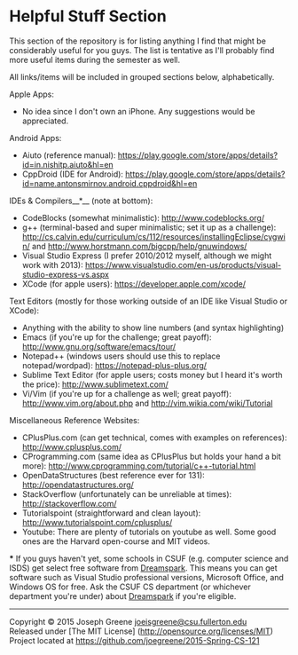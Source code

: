 Helpful Stuff Section
=====================

This section of the repository is for listing anything I find that might be considerably useful for you guys. The list is 
tentative as I'll probably find more useful items during the semester as well.

All links/items will be included in grouped sections below, alphabetically.

Apple Apps:
- No idea since I don't own an iPhone. Any suggestions would be appreciated.

Android Apps:
- Aiuto (reference manual): https://play.google.com/store/apps/details?id=in.nishitp.aiuto&hl=en
- CppDroid (IDE for Android): https://play.google.com/store/apps/details?id=name.antonsmirnov.android.cppdroid&hl=en

IDEs & Compilers__*__ (note at bottom):
- CodeBlocks (somewhat minimalistic): http://www.codeblocks.org/
- g++ (terminal-based and super minimalistic; set it up as a challenge): http://cs.calvin.edu/curriculum/cs/112/resources/installingEclipse/cygwin/ and http://www.horstmann.com/bigcpp/help/gnuwindows/
- Visual Studio Express (I prefer 2010/2012 myself, although we might work with 2013): https://www.visualstudio.com/en-us/products/visual-studio-express-vs.aspx
- XCode (for apple users): https://developer.apple.com/xcode/

Text Editors (mostly for those working outside of an IDE like Visual Studio or XCode):
- Anything with the ability to show line numbers (and syntax highlighting)
- Emacs (if you're up for the challenge; great payoff): http://www.gnu.org/software/emacs/tour/
- Notepad++ (windows users should use this to replace notepad/wordpad): https://notepad-plus-plus.org/
- Sublime Text Editor (for apple users; costs money but I heard it's worth the price): http://www.sublimetext.com/
- Vi/Vim (if you're up for a challenge as well; great payoff): http://www.vim.org/about.php and http://vim.wikia.com/wiki/Tutorial

Miscellaneous Reference Websites:
- CPlusPlus.com (can get technical, comes with examples on references): http://www.cplusplus.com/
- CProgramming.com (same idea as CPlusPlus but holds your hand a bit more): http://www.cprogramming.com/tutorial/c++-tutorial.html
- OpenDataStructures (best reference ever for 131): http://opendatastructures.org/
- StackOverflow (unfortunately can be unreliable at times): http://stackoverflow.com/
- Tutorialspoint (straightforward and clean layout): http://www.tutorialspoint.com/cplusplus/
- Youtube: There are plenty of tutorials on youtube as well. Some good ones are the Harvard open-course and MIT videos.

__*__ If you guys haven't yet, some schools in CSUF (e.g. computer science and ISDS) get select free software from 
[Dreamspark](https://www.dreamspark.com/). This means you can get software such as Visual Studio professional versions, 
Microsoft Office, and Windows OS for free. Ask the CSUF CS department (or whichever department you're under) about 
[Dreamspark](https://www.dreamspark.com/) if you're eligible.

-------------------------------------------------------------------------------

Copyright &copy; 2015 Joseph Greene <joeisgreene@csu.fullerton.edu>  
Released under [The MIT License] (http://opensource.org/licenses/MIT)  
Project located at <https://github.com/joegreene/2015-Spring-CS-121>
